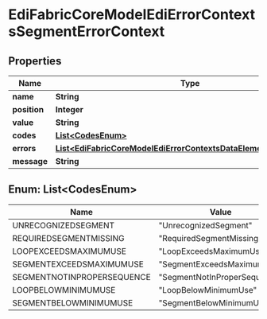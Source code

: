 
# EdiFabricCoreModelEdiErrorContextsSegmentErrorContext

## Properties
Name | Type | Description | Notes
------------ | ------------- | ------------- | -------------
**name** | **String** |  |  [optional]
**position** | **Integer** |  |  [optional]
**value** | **String** |  |  [optional]
**codes** | [**List&lt;CodesEnum&gt;**](#List&lt;CodesEnum&gt;) |  |  [optional]
**errors** | [**List&lt;EdiFabricCoreModelEdiErrorContextsDataElementErrorContext&gt;**](EdiFabricCoreModelEdiErrorContextsDataElementErrorContext.md) |  |  [optional]
**message** | **String** |  |  [optional]


<a name="List<CodesEnum>"></a>
## Enum: List&lt;CodesEnum&gt;
Name | Value
---- | -----
UNRECOGNIZEDSEGMENT | &quot;UnrecognizedSegment&quot;
REQUIREDSEGMENTMISSING | &quot;RequiredSegmentMissing&quot;
LOOPEXCEEDSMAXIMUMUSE | &quot;LoopExceedsMaximumUse&quot;
SEGMENTEXCEEDSMAXIMUMUSE | &quot;SegmentExceedsMaximumUse&quot;
SEGMENTNOTINPROPERSEQUENCE | &quot;SegmentNotInProperSequence&quot;
LOOPBELOWMINIMUMUSE | &quot;LoopBelowMinimumUse&quot;
SEGMENTBELOWMINIMUMUSE | &quot;SegmentBelowMinimumUse&quot;



